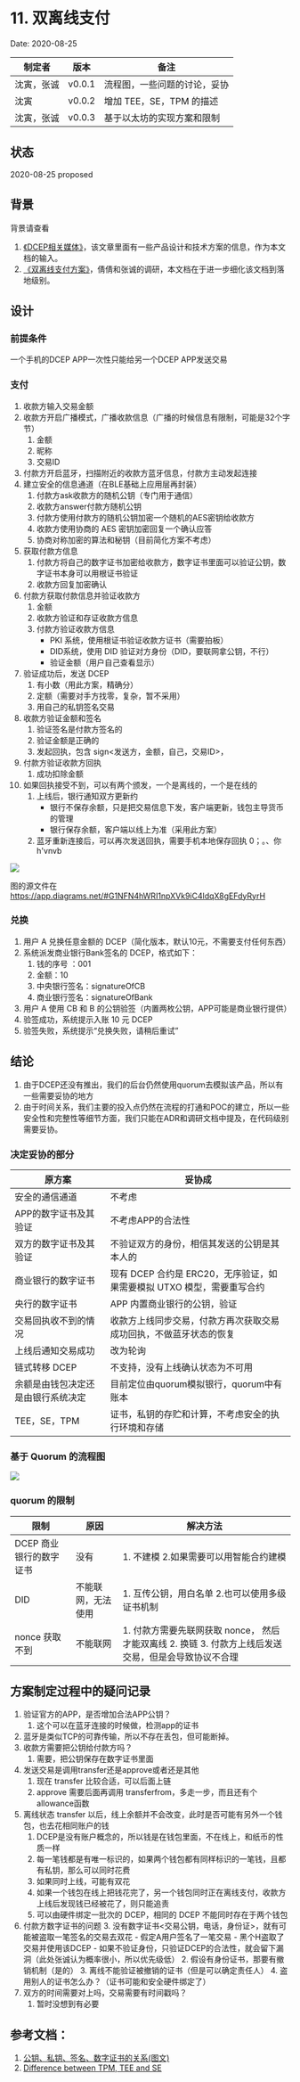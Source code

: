 # 11. 双离线支付

Date: 2020-08-25

| 制定者 | 版本 | 备注 |
| --- | --- | --- |
| 沈寅，张诚 | v0.0.1| 流程图，一些问题的讨论，妥协 |
| 沈寅 | v0.0.2| 增加 TEE，SE，TPM 的描述 |
| 沈寅，张诚 | v0.0.3| 基于以太坊的实现方案和限制 |


## 状态

2020-08-25 proposed

## 背景

背景请查看
1. [《DCEP相关媒体》](../DCEP相关媒体.md)，该文章里面有一些产品设计和技术方案的信息，作为本文档的输入。
2. [《双离线支付方案》](https://docs.google.com/document/d/1Sp5wKWdYV3GXQXScWi0MEbQ9cA7kZjK39ranVAFapmg/edit)，倩倩和张诚的调研，本文档在于进一步细化该文档到落地级别。


## 设计

### 前提条件

一个手机的DCEP APP一次性只能给另一个DCEP APP发送交易

### 支付

1. 收款方输入交易金额
2. 收款方开启广播模式，广播收款信息（广播的时候信息有限制，可能是32个字节）
    1. 金额
    2. 昵称
    3. 交易ID
3. 付款方开启蓝牙，扫描附近的收款方蓝牙信息，付款方主动发起连接
4. 建立安全的信息通道（在BLE基础上应用层再封装）
    1. 付款方ask收款方的随机公钥（专门用于通信）
    2. 收款方answer付款方随机公钥
    3. 付款方使用付款方的随机公钥加密一个随机的AES密钥给收款方
    4. 收款方使用协商的 AES 密钥加密回复一个确认应答
    5.  协商对称加密的算法和秘钥（目前简化方案不考虑）
5. 获取付款方信息
    1. 付款方将自己的数字证书加密给收款方，数字证书里面可以验证公钥，数字证书本身可以用根证书验证
    3. 收款方回复加密确认
6. 付款方获取付款信息并验证收款方
    1. 金额
    2. 收款方验证和存证收款方信息
    3. 付款方验证收款方信息
        - PKI 系统，使用根证书验证收款方证书（需要拍板）
        - DID系统，使用 DID 验证对方身份（DID，要联网拿公钥，不行）
        - 验证金额（用户自己查看显示）
7. 验证成功后，发送 DCEP
    1. 有小数（用此方案，精确分）
    2. 定额（需要对手方找零，复杂，暂不采用）
    3. 用自己的私钥签名交易
8. 收款方验证金额和签名
    1. 验证签名是付款方签名的
    2. 验证金额是正确的
    3. 发起回执，包含 sign<发送方，金额，自己，交易ID>，
9.  付款方验证收款方回执
    1. 成功扣除金额
10. 如果回执接受不到，可以有两个颁发，一个是离线的，一个是在线的
    1. 上线后，银行通知双方更新约
        - 银行不保存余额，只是把交易信息下发，客户端更新，钱包主导货币的管理
        - 银行保存余额，客户端以线上为准（采用此方案）
    2. 蓝牙重新连接后，可以再次发送回执，需要手机本地保存回执
0；。、你h'vnvb

![](./../images/DCEP研讨-双离线.png)

图的源文件在 https://app.diagrams.net/#G1NFN4hWRI1npXVk9iC4ldqX8gEFdyRyrH

### 兑换

1. 用户 A 兑换任意金额的 DCEP（简化版本，默认10元，不需要支付任何东西）
2. 系统派发商业银行Bank签名的 DCEP，格式如下：
   1. 钱的序号 ：001
   2. 金额：10
   3. 中央银行签名：signatureOfCB
   4. 商业银行签名：signatureOfBank
3. 用户 A 使用 CB 和 B 的公钥验签（内置两枚公钥，APP可能是商业银行提供）
4. 验签成功，系统提示入账 10 元 DCEP
5. 验签失败，系统提示“兑换失败，请稍后重试”

## 结论

1. 由于DCEP还没有推出，我们的后台仍然使用quorum去模拟该产品，所以有一些需要妥协的地方
2. 由于时间关系，我们主要的投入点仍然在流程的打通和POC的建立，所以一些安全性和完整性等细节方面，我们只能在ADR和调研文档中提及，在代码级别需要妥协。

### 决定妥协的部分

| 原方案 | 妥协成 |
| --- | --- |
| 安全的通信通道 | 不考虑 |
| APP的数字证书及其验证 | 不考虑APP的合法性 |
| 双方的数字证书及其验证 | 不验证双方的身份，相信其发送的公钥是其本人的 |
| 商业银行的数字证书 | 现有 DCEP 合约是 ERC20，无序验证，如果需要模拟 UTXO 模型，需要重写合约 |
| 央行的数字证书 | APP 内置商业银行的公钥，验证 |
| 交易回执收不到的情况 | 收款方上线同步交易，付款方再次获取交易成功回执，不做蓝牙状态的恢复 |
| 上线后通知交易成功 | 改为轮询 |
| 链式转移 DCEP | 不支持，没有上线确认状态为不可用 | 
| 余额是由钱包决定还是由银行系统决定 | 目前定位由quorum模拟银行，quorum中有账本 |
| TEE，SE，TPM |  证书，私钥的存贮和计算，不考虑安全的执行环境和存储 | 

### 基于 Quorum 的流程图

![](../images/DCEP研讨-双离线-quorum简化版.png)

### quorum 的限制

| 限制 | 原因 | 解决方法|
| --- | --- | --- |
| DCEP 商业银行的数字证书 | 没有 | 1. 不建模 2.如果需要可以用智能合约建模 |
| DID | 不能联网，无法使用 | 1. 互传公钥，用白名单 2.也可以使用多级证书机制 |
| nonce 获取不到 | 不能联网 |  1. 付款方需要先联网获取 nonce， 然后才能双离线 2. 换链 3. 付款方上线后发送交易，但是会导致协议不合理 |  


## 方案制定过程中的疑问记录

1. 验证官方的APP，是否增加合法APP公钥？
	1. 这个可以在蓝牙连接的时候做，检测app的证书
2. 蓝牙是类似TCP的可靠传输，所以不存在丢包，但可能断掉。
3. 收款方需要把公钥给付款方吗？
	1. 需要，把公钥保存在数字证书里面
4. 发送交易是调用transfer还是approve或者还是其他
	1. 现在 transfer 比较合适，可以后面上链
	2. approve 需要后面再调用 transferfrom，多走一步，而且还有个allowance函数
5. 离线状态 transfer 以后，线上余额并不会改变，此时是否可能有另外一个钱包，也去花相同账户的钱
   1. DCEP是没有账户概念的，所以钱是在钱包里面，不在线上，和纸币的性质一样
   2. 每一笔钱都是有唯一标识的，如果两个钱包都有同样标识的一笔钱，且都有私钥，那么可以同时花费
   3. 如果同时上线，可能有双花
   4. 如果一个钱包在线上把钱花完了，另一个钱包同时正在离线支付，收款方上线后发现钱已经被花了，则只能追责
   5. 可以由硬件绑定一批次的 DCEP，相同的 DCEP 不能同时存在于两个钱包
6. 付款方数字证书的问题
	3. 没有数字证书<交易公钥，电话，身份证>，就有可能被盗取一笔签名的交易去双花
		- 假定A用户签名了一笔交易
		- 黑个H盗取了交易并使用该DCEP
		- 如果不验证身份，只验证DCEP的合法性，就会留下漏洞（此处张诚认为概率很小，所以优先级低）
	2. 假设有身份证书，那要有撤销机制（是的）
	3. 离线不能验证被撤销的证书（但是可以确定责任人）
	4. 盗用别人的证书怎么办？（证书可能和安全硬件绑定了）
6. 双方的时间需要对上吗，交易需要有时间戳吗？
   1. 暂时没想到有必要

## 参考文档：
1. [公钥、私钥、签名、数字证书的关系(图文)](https://www.jianshu.com/p/3c5212b47bec)
2. [Difference between TPM, TEE and SE](https://security.stackexchange.com/questions/122738/difference-between-tpm-tee-and-se)
